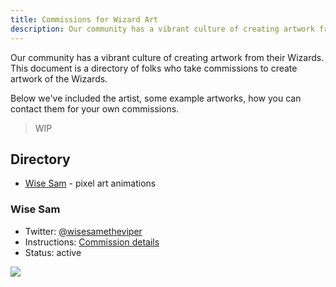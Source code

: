 ```yaml
---
title: Commissions for Wizard Art
description: Our community has a vibrant culture of creating artwork from their Wizards. This document is a directory of folks who take commissions to create artwork of the Wizards
---
```


Our community has a vibrant culture of creating artwork from their Wizards. This document is a directory of folks who take commissions to create artwork of the Wizards.

Below we've included the artist, some example artworks, how you can contact them for your own commissions.

> WIP

## Directory

- [Wise Sam](#wise-sam) - pixel art animations

<!--
- [bread](#bread) - illustration
- [John Bivens](#jb) - comic book style
- [Tad Major](#tad) - pixel art animations
- [Trevor Jones](#trev) - 3D models (TODO what is his handle?)
- [Margret](#margret) - poems
-->

### Wise Sam

<WizardArt wizard="76" url="https://i.imgur.com/UMBV3jp.gif" />

- Twitter: [@wisesametheviper](https://twitter.com/wisesamtheviper)
- Instructions: [Commission details](https://hackmd.io/@fireninjadarkness/wizard-animations)
- Status: active

![](https://i.imgur.com/9qBlGgY.gif)

<!--

### bread

### Trevor Jones

https://twitter.com/yebkamin

-->
